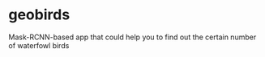 # geobirds
Mask-RCNN-based app that could help you to find out the certain number of waterfowl birds
